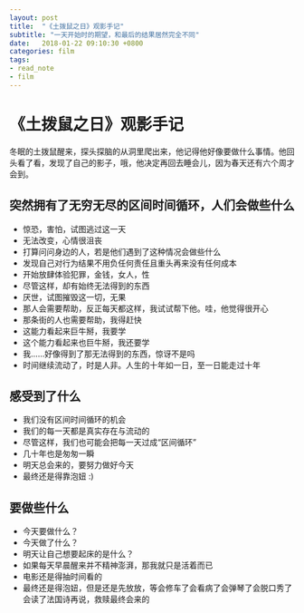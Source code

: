 ```yaml
---
layout: post
title:  "《土拨鼠之日》观影手记"
subtitle: "一天开始时的期望，和最后的结果居然完全不同"
date:   2018-01-22 09:10:30 +0800
categories: film
tags: 
- read_note
- film
---
```


# 《土拨鼠之日》观影手记

冬眠的土拨鼠醒来，探头探脑的从洞里爬出来，他记得他好像要做什么事情。他回头看了看，发现了自己的影子，哦，他决定再回去睡会儿，因为春天还有六个周才会到。

## 突然拥有了无穷无尽的区间时间循环，人们会做些什么

- 惊恐，害怕，试图逃过这一天
- 无法改变，心情很沮丧
- 打算问问身边的人，若是他们遇到了这种情况会做些什么
- 发现自己对行为结果不用负任何责任且重头再来没有任何成本
- 开始放肆体验犯罪，金钱，女人，性
- 尽管这样，却有始终无法得到的东西
- 厌世，试图摧毁这一切，无果
- 那人会需要帮助，反正每天都这样，我试试帮下他。哇，他觉得很开心
- 那条街的人也需要帮助，我得赶快
- 这能力看起来巨牛掰，我要学
- 这个能力看起来也巨牛掰，我还要学
- 我……好像得到了那无法得到的东西，惊讶不是吗
- 时间继续流动了，时是人非。人生的十年如一日，至一日能走过十年

## 感受到了什么

- 我们没有区间时间循环的机会
- 我们的每一天都是真实存在与流动的
- 尽管这样，我们也可能会把每一天过成“区间循环”
- 几十年也是匆匆一瞬
- 明天总会来的，要努力做好今天
- 最终还是得靠泡妞 :)

## 要做些什么

- 今天要做什么？
- 今天做了什么？
- 明天让自己想要起床的是什么？
- 如果每天早晨醒来并不精神澎湃，那我就只是活着而已
- 电影还是得抽时间看的
- 最终还是得泡妞，但是还是先放放，等会修车了会看病了会弹琴了会脱口秀了会读了法国诗再说，救赎最终会来的


